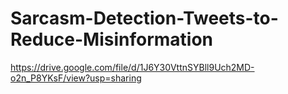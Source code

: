 # Sarcasm-Detection-Tweets-to-Reduce-Misinformation
https://drive.google.com/file/d/1J6Y30VttnSYBll9Uch2MD-o2n_P8YKsF/view?usp=sharing
